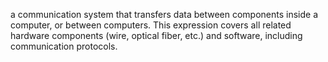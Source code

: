 a communication system that transfers data between components inside a computer, or between computers. This expression covers all related hardware components (wire, optical fiber, etc.) and software, including communication protocols.